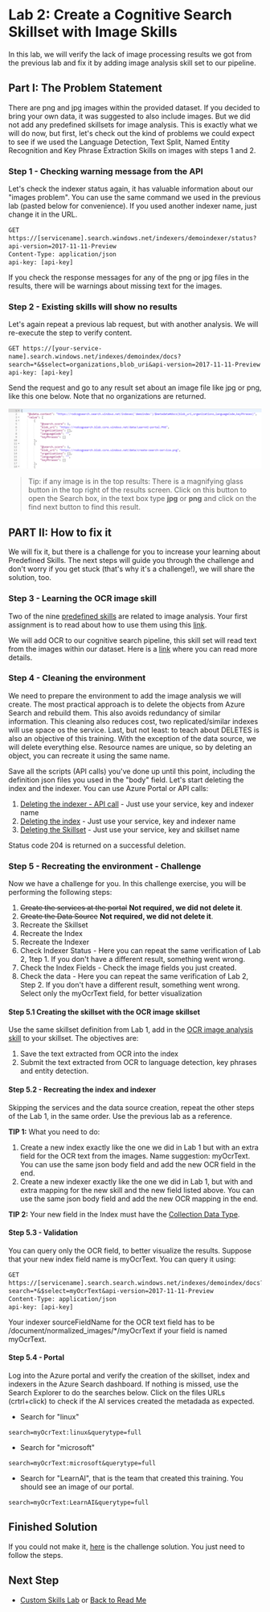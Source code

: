 # Lab 2: Create a Cognitive Search Skillset with **Image** Skills

In this lab, we will verify the lack of image processing results we got from the previous lab and fix it by adding image analysis skill set to our pipeline.

## Part I: The Problem Statement

There are png and jpg images within the provided dataset. If you decided to bring your own data, it was suggested to also include images. But we did not add any predefined skillsets for image analysis. This is exactly what we will do now, but first, let's check out the kind of problems we could expect to see if we used the Language Detection, Text Split, Named Entity Recognition and Key Phrase Extraction Skills on images with steps 1 and 2.

### Step 1 - Checking warning message from the API

Let's check the indexer status again, it has valuable information about our "images problem". You can use the same command we used in the previous lab (pasted below for convenience). If you used another indexer name, just change it in the URL.

```http
GET https://[servicename].search.windows.net/indexers/demoindexer/status?api-version=2017-11-11-Preview
Content-Type: application/json
api-key: [api-key]
```

If you check the response messages for any of the png or jpg files in the results, there will be warnings about missing text for the images.

### Step 2 - Existing skills will show no results

Let's again repeat a previous lab request, but with another analysis. We will re-execute the step to verify content.  

```http
GET https://[your-service-name].search.windows.net/indexes/demoindex/docs?search=*&$select=organizations,blob_uri&api-version=2017-11-11-Preview
api-key: [api-key]
```

Send the request and go to any result set about an image file like jpg or png, like this one below. Note that no organizations are returned.

![No metada created for images](../resources/images/lab-image-skills/postman-no-data.png)

>Tip: if any image is in the top results: There is a magnifying glass button in the top right of the results screen. Click on this button to open the Search box, in the text box type **jpg** or **png** and click on the find next button to find this result.

## PART II: How to fix it

We will fix it, but there is a challenge for you to increase your learning about Predefined Skills. The next steps will guide you through the challenge and don't worry if you get stuck (that's why it's a challenge!), we will share the solution, too.

### Step 3 - Learning the OCR image skill

Two of the nine [predefined skills](https://docs.microsoft.com/en-us/azure/search/cognitive-search-predefined-skills) are related to image analysis. Your first assignment is to read about how to use them using this [link](https://docs.microsoft.com/en-us/azure/search/cognitive-search-concept-image-scenarios).

We will add OCR to our cognitive search pipeline, this skill set will read text from the images within our dataset. Here is a [link](https://docs.microsoft.com/en-us/azure/search/cognitive-search-skill-ocr) where you can read more details.

### Step 4 - Cleaning the environment

We need to prepare the environment to add the image analysis we will create. The most practical approach is to delete the objects from Azure Search and rebuild them. This also avoids redundancy of similar information. This cleaning also reduces cost, two replicated/similar indexes will use space os the service. Last, but not least: to teach about DELETES is also an objective of this training. With the exception of the data source, we will delete everything else. Resource names are unique, so by deleting an object, you can recreate it using the same name.

 Save all the scripts (API calls) you've done up until this point, including the definition json files you used in the "body" field. Let's start deleting the index and the indexer. You can use Azure Portal or API calls:

1. [Deleting the indexer - API call](https://docs.microsoft.com/en-us/rest/api/searchservice/delete-indexer) - Just use your service, key and indexer name
1. [Deleting the index](https://docs.microsoft.com/en-us/rest/api/searchservice/delete-index) - Just use your service, key and indexer name
1. [Deleting the Skillset](https://docs.microsoft.com/en-us/rest/api/searchservice/delete-skillset) - Just use your service, key and skillset name

Status code 204 is returned on a successful deletion.

### Step 5 - Recreating the environment - Challenge

Now we have a challenge for you. In this challenge exercise, you will be performing the following steps:

1. ~~Create the services at the portal~~ **Not required, we did not delete it**.
1. ~~Create the Data Source~~ **Not required, we did not delete it**.
1. Recreate the Skillset
1. Recreate the Index
1. Recreate the Indexer
1. Check Indexer Status - Here you can repeat the same verification of Lab 2, 1tep 1. If you don't have a different result, something went wrong.  
1. Check the Index Fields - Check the image fields you just created.
1. Check the data - Here you can repeat the same verification of Lab 2, Step 2. If you don't have a different result, something went wrong. Select only the myOcrText field, for better visualization

#### Step 5.1 Creating the skillset with the OCR image skillset

Use the same skillset definition from Lab 1,  add in the [OCR image analysis skill](https://docs.microsoft.com/en-us/azure/search/cognitive-search-skill-ocr) to your skillset. The objectives are:

1. Save the text extracted from OCR into the index
1. Submit the text extracted from OCR to language detection, key phrases and entity detection. 

#### Step 5.2 - Recreating the index and indexer

Skipping the services and the data source creation, repeat the other steps of the Lab 1, in the same order. Use the previous lab as a reference.

**TIP 1:** What you need to do:

1. Create a new index exactly like the one we did in Lab 1 but with an extra field for the OCR text from the images. Name suggestion: myOcrText. You can use the same json body field and add the new OCR field in the end.
1. Create a new indexer exactly like the one we did in Lab 1, but with and extra mapping for the new skill and the new field listed above. You can use the same json body field and add the new OCR mapping in the end.

**TIP 2:** Your new field in the Index must have the [Collection Data Type](https://docs.microsoft.com/en-us/rest/api/searchservice/Supported-data-types?redirectedfrom=MSDN).

#### Step 5.3 - Validation

You can query only the OCR field, to better visualize the results. Suppose that your new index field name is myOcrText. You can query it using:

```http
GET https://[servicename].search.search.windows.net/indexes/demoindex/docs?search=*&$select=myOcrText&api-version=2017-11-11-Preview
Content-Type: application/json
api-key: [api-key]
```

Your indexer sourceFieldName for the OCR text field has to be /document/normalized_images/*/myOcrText if your field is named myOcrText.  

#### Step 5.4 - Portal

Log into the Azure portal and verify the creation of the skillset, index and indexers in the Azure Search dashboard. If nothing is missed, use the Search Explorer to do the searches below. Click on the files URLs (crtrl+click) to check if the AI services created the metadada as expected.

+ Search for "linux"

```http
search=myOcrText:linux&querytype=full
```

+ Search for "microsoft"

```http
search=myOcrText:microsoft&querytype=full
```

+ Search for "LearnAI", that is the team that created this training. You should see an image of our portal.

```http
search=myOcrText:LearnAI&querytype=full
```

## Finished Solution

If you could not make it, [here](../resources/finished-solutions/finished-solution-lab-image-skills.md) is the challenge solution. You just need to follow the steps.

## Next Step

+ [Custom Skills Lab](../labs/lab-custom-skills.md) or [Back to Read Me](../README.md)